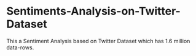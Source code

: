 # Sentiments-Analysis-on-Twitter-Dataset
This a Sentiment Analysis based on Twitter Dataset which has 1.6 million data-rows.
